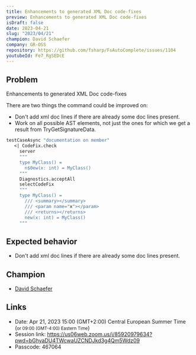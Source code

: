 ```yaml
---
title: Enhancements to generated XML Doc code-fixes
preview: Enhancements to generated XML Doc code-fixes
isDraft: false
date: 2023-04-21
slug: "2023/04/21"
champion: David Schaefer
company: GR-OSS
repository: https://github.com/fsharp/FsAutoComplete/issues/1104
youtubeId: Fe7_RgSEDcE
---
```


## Problem

Enhancements to generated XML Doc code-fixes

There are two things the command could be improved on:

- Don't add xml doc lines if there are already some doc lines present.
- Work on all possible AST elements, not just the ones for which we get a result from TryGetSignatureData.

```fsharp
testCaseAsync "documentation on member"
   <| CodeFix.check
     server
     """
     type MyClass() =
       n$0ew(x: int) = MyClass()
     """
     Diagnostics.acceptAll
     selectCodeFix
     """
     type MyClass() =
       /// <summary></summary>
       /// <param name="x"></param>
       /// <returns></returns>
       new(x: int) = MyClass()
     """
```

## Expected behavior

- Don't add xml doc lines if there are already some doc lines present.

## Champion

- [David Schaefer](https://twitter.com/dawe70704856)

## Links

- Date: Apr 21, 2023 15:00 (GMT+2:00) Central European Summer Time (<small>or 09:00 (GMT-4:00) Eastern Time</small>)
- Session link: https://us06web.zoom.us/j/85920979634?pwd=bGhyaDU4TWcwaUZCNDJkd3g4Qm5Wdz09
- Passcode: 467064
